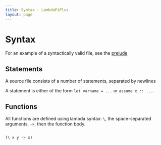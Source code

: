 ```yaml
---
title: Syntax - LambdaPiPlus
layout: page
---
```


# Syntax

For an example of a syntactically valid file, see the [prelude](prelude)

## Statements

A source file consists of a number of statements, separated by newlines

A statement is either of the form `let varname = ...` or `assume x :: ...`.

## Functions

All functions are defined using lambda syntax: `\`, the space-separated arguments, `->`, then the function body.

```haskell

(\ x y -> x)

```
